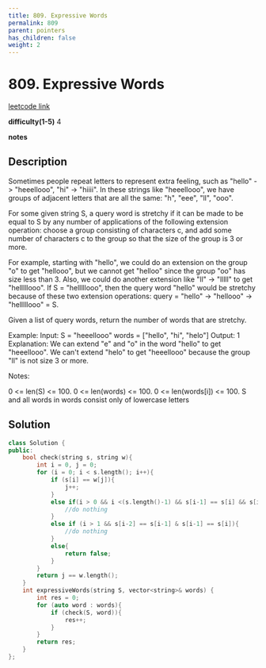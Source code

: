 ```yaml
---
title: 809. Expressive Words
permalink: 809
parent: pointers
has_children: false
weight: 2
---
```

# 809. Expressive Words
[leetcode link](https://leetcode.com/problems/expressive-words/)

**difficulty(1-5)** 
4

**notes**   


## Description

Sometimes people repeat letters to represent extra feeling, such as "hello" -> "heeellooo", "hi" -> "hiiii".  In these strings like "heeellooo", we have groups of adjacent letters that are all the same:  "h", "eee", "ll", "ooo".

For some given string S, a query word is stretchy if it can be made to be equal to S by any number of applications of the following extension operation: choose a group consisting of characters c, and add some number of characters c to the group so that the size of the group is 3 or more.

For example, starting with "hello", we could do an extension on the group "o" to get "hellooo", but we cannot get "helloo" since the group "oo" has size less than 3.  Also, we could do another extension like "ll" -> "lllll" to get "helllllooo".  If S = "helllllooo", then the query word "hello" would be stretchy because of these two extension operations: query = "hello" -> "hellooo" -> "helllllooo" = S.

Given a list of query words, return the number of words that are stretchy. 

 

Example:
Input: 
S = "heeellooo"
words = ["hello", "hi", "helo"]
Output: 1
Explanation: 
We can extend "e" and "o" in the word "hello" to get "heeellooo".
We can't extend "helo" to get "heeellooo" because the group "ll" is not size 3 or more.
 

Notes:

0 <= len(S) <= 100.
0 <= len(words) <= 100.
0 <= len(words[i]) <= 100.
S and all words in words consist only of lowercase letters
 

## Solution

```c++
class Solution {
public:
    bool check(string s, string w){
        int i = 0, j = 0;
        for (i = 0; i < s.length(); i++){
            if (s[i] == w[j]){
                j++;
            }
            else if(i > 0 && i <(s.length()-1) && s[i-1] == s[i] && s[i] == s[i+1]){
                //do nothing
            }
            else if (i > 1 && s[i-2] == s[i-1] & s[i-1] == s[i]){
                //do nothing
            }
            else{
                return false;
            }
        }
        return j == w.length();
    }
    int expressiveWords(string S, vector<string>& words) {
        int res = 0;
        for (auto word : words){
            if (check(S, word)){
                res++;
            }
        }
        return res;
    }
};
```


